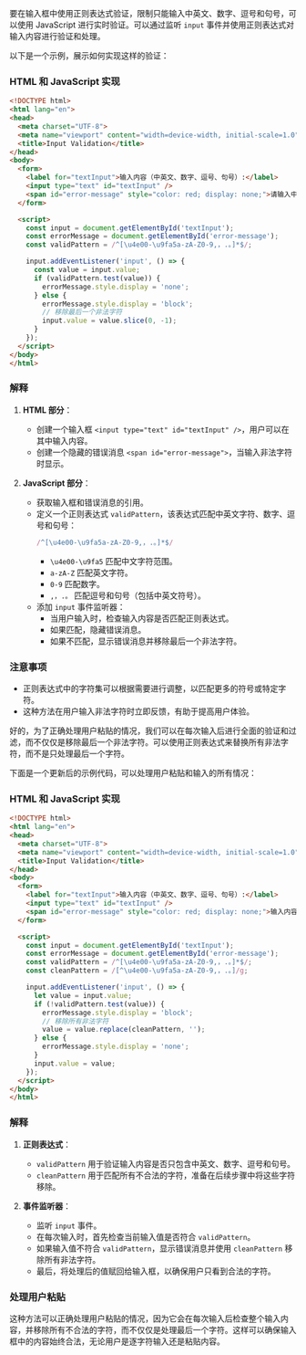 要在输入框中使用正则表达式验证，限制只能输入中英文、数字、逗号和句号，可以使用 JavaScript 进行实时验证。可以通过监听 `input` 事件并使用正则表达式对输入内容进行验证和处理。

以下是一个示例，展示如何实现这样的验证：

### HTML 和 JavaScript 实现

```html
<!DOCTYPE html>
<html lang="en">
<head>
  <meta charset="UTF-8">
  <meta name="viewport" content="width=device-width, initial-scale=1.0">
  <title>Input Validation</title>
</head>
<body>
  <form>
    <label for="textInput">输入内容（中英文、数字、逗号、句号）:</label>
    <input type="text" id="textInput" />
    <span id="error-message" style="color: red; display: none;">请输入中英文、数字、逗号或句号</span>
  </form>

  <script>
    const input = document.getElementById('textInput');
    const errorMessage = document.getElementById('error-message');
    const validPattern = /^[\u4e00-\u9fa5a-zA-Z0-9,，.。]*$/;

    input.addEventListener('input', () => {
      const value = input.value;
      if (validPattern.test(value)) {
        errorMessage.style.display = 'none';
      } else {
        errorMessage.style.display = 'block';
        // 移除最后一个非法字符
        input.value = value.slice(0, -1);
      }
    });
  </script>
</body>
</html>
```

### 解释

1. **HTML 部分**：
   - 创建一个输入框 `<input type="text" id="textInput" />`，用户可以在其中输入内容。
   - 创建一个隐藏的错误消息 `<span id="error-message">`，当输入非法字符时显示。

2. **JavaScript 部分**：
   - 获取输入框和错误消息的引用。
   - 定义一个正则表达式 `validPattern`，该表达式匹配中英文字符、数字、逗号和句号：
     ```javascript
     /^[\u4e00-\u9fa5a-zA-Z0-9,，.。]*$/
     ```
     - `\u4e00-\u9fa5` 匹配中文字符范围。
     - `a-zA-Z` 匹配英文字符。
     - `0-9` 匹配数字。
     - `,，.。` 匹配逗号和句号（包括中英文符号）。
   - 添加 `input` 事件监听器：
     - 当用户输入时，检查输入内容是否匹配正则表达式。
     - 如果匹配，隐藏错误消息。
     - 如果不匹配，显示错误消息并移除最后一个非法字符。

### 注意事项

- 正则表达式中的字符集可以根据需要进行调整，以匹配更多的符号或特定字符。
- 这种方法在用户输入非法字符时立即反馈，有助于提高用户体验。

好的，为了正确处理用户粘贴的情况，我们可以在每次输入后进行全面的验证和过滤，而不仅仅是移除最后一个非法字符。可以使用正则表达式来替换所有非法字符，而不是只处理最后一个字符。

下面是一个更新后的示例代码，可以处理用户粘贴和输入的所有情况：

### HTML 和 JavaScript 实现

```html
<!DOCTYPE html>
<html lang="en">
<head>
  <meta charset="UTF-8">
  <meta name="viewport" content="width=device-width, initial-scale=1.0">
  <title>Input Validation</title>
</head>
<body>
  <form>
    <label for="textInput">输入内容（中英文、数字、逗号、句号）:</label>
    <input type="text" id="textInput" />
    <span id="error-message" style="color: red; display: none;">输入内容只能包含中英文、数字、逗号或句号</span>
  </form>

  <script>
    const input = document.getElementById('textInput');
    const errorMessage = document.getElementById('error-message');
    const validPattern = /^[\u4e00-\u9fa5a-zA-Z0-9,，.。]*$/;
    const cleanPattern = /[^\u4e00-\u9fa5a-zA-Z0-9,，.。]/g;

    input.addEventListener('input', () => {
      let value = input.value;
      if (!validPattern.test(value)) {
        errorMessage.style.display = 'block';
        // 移除所有非法字符
        value = value.replace(cleanPattern, '');
      } else {
        errorMessage.style.display = 'none';
      }
      input.value = value;
    });
  </script>
</body>
</html>
```

### 解释

1. **正则表达式**：
   - `validPattern` 用于验证输入内容是否只包含中英文、数字、逗号和句号。
   - `cleanPattern` 用于匹配所有不合法的字符，准备在后续步骤中将这些字符移除。

2. **事件监听器**：
   - 监听 `input` 事件。
   - 在每次输入时，首先检查当前输入值是否符合 `validPattern`。
   - 如果输入值不符合 `validPattern`，显示错误消息并使用 `cleanPattern` 移除所有非法字符。
   - 最后，将处理后的值赋回给输入框，以确保用户只看到合法的字符。

### 处理用户粘贴

这种方法可以正确处理用户粘贴的情况，因为它会在每次输入后检查整个输入内容，并移除所有不合法的字符，而不仅仅是处理最后一个字符。这样可以确保输入框中的内容始终合法，无论用户是逐字符输入还是粘贴内容。
